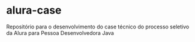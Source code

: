 # alura-case
Repositório para o desenvolvimento do case técnico do processo seletivo da Alura para Pessoa Desenvolvedora Java

